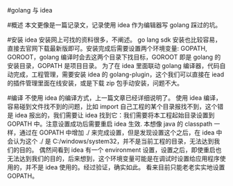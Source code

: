 #golang 与 idea

#概述
本文更像是一篇记录文，记录使用 idea 作为编辑器写 golang 踩过的坑。

#安装
idea 安装网上可找的资料很多，不阐述。
go lang sdk 安装也比较容易，直接去官网下载最新版即可。安装完成后需要设置两个环境变量: GOPATH, GOROOT，golang 编译时会去这两个目录下找目标，GOROOT 即是 golang 的安装目录，GOPATH 是项目目录。
为了在 idea 里面联动 golang 编译器，代码自动完成，工程管理，需要安装 idea 的 golang-plugin，这个我们可以直接在 iead 的插件管理里面在线安装，或是下载 zip 包手动安装，问题不大。

#编译
不使用 idea 的编译方式，上一篇文章已经详细说明了。
使用 idea 编译，容易碰到文件找不到的问题，比如 import 自己工程的某个目录报找不到，这个错是 idea 报出的，我们需要让 idea 找到它：我们需要将本工程起始目录设置到 GOPATH 中。注意设置成功后需要重启 idea 生效.
本想像 java 的 classpath 一样，通过在 GOPATH 中增加 ./ 来完成设置，但是发现设置这个之后，在 idea 中会认为这个 ./ 是 C:/windows/system32，并不是当前工程的目录，无法达到我们的目的。
偶然间看到 idea 有一个 environment 设置，设置之后，即使重启也无法达到我们的目的，后来想到，这个环境变量可能是在调试时设置给应用程序使用的，并不是 idea 使用的。经过验证，确实如此。
看来目前只能老老实实地设置 GOPATH。


